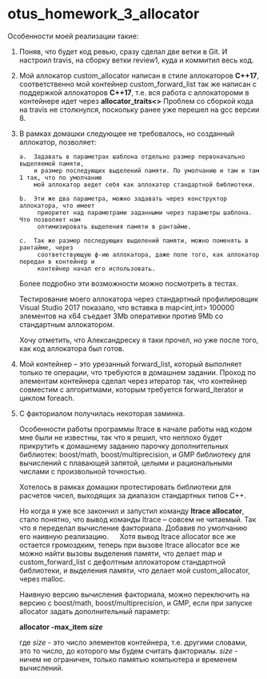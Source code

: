 # otus_homework_3_allocator
Особенности моей реализации такие:

1)	Поняв, что будет код ревью, сразу сделал две ветки в Git. 
    И настроил travis, на сборку ветки review1, куда и коммитил весь код.
    
2)	Мой аллокатор custom_allocator написан в стиле аллокаторов <b>С++17</b>, 
    соответственно мой контейнер custom_forward_list так же написан с поддержкой аллокаторов <b>С++17</b>, 
    т.е. вся работа с аллокатороми в контейнере идет через <b>allocator_traits<></b>
    Проблем со сборкой кода на travis не столкнулся, поскольку ранее уже перешел на gcc версии 8.
    
3)	В рамках домашки следующее не требовалось, но созданный аллокатор, позволяет:

        a.	Задавать в параметрах шаблона отдельно размер первоначально выделяемой памяти, 
            и размер последующих выделений памяти. По умолчанию и там и там 1 так, что по умолчанию 
            мой аллокатор ведет себя как аллокатор стандартной библиотеки.

        b.	Эти же два параметра, можно задавать через конструктор аллокатора, что имеет 
             приоритет над параметрами заданными через параметры шаблона. Что позволяет нам 
             оптимизировать выделения памяти в рантайме.

        c.	Так же размер последующих выделений памяти, можно поменять в рантайме, через 
             соответствующую ф-ию аллокатора, даже поле того, как аллокатор передан в контейнер и 
             контейнер начал его использовать. 

    Более подробно эти возможности можно посмотреть в тестах.

    Тестирование моего аллокатора через стандартный профилировщик Visual Studio 2017 показало, 
    что вставка в map<int,int> 100000 элементов на x64 съедает 3Mb оперативки против 9Mb со стандартным аллокатором.

    Хочу отметить, что Александреску я таки прочел, но уже после того, как код аллокатора был готов.

4)	Мой контейнер – это урезанный forward_list, который выполняет только те операции, 
    что требуются в домашнем задании. Проход по элементам контейнера сделал через итератор так, 
    что контейнер совместим с алгоритмами, которым требуется forward_iterator и циклом foreach.

5)	С факториалом получилась некоторая заминка. 
    
    Особенности работы программы ltrace в начале работы над кодом мне были не известны, 
    так что я решил, что неплохо будет прикрутить к домашнему заданию парочку дополнительных библиотек: 
      boost/math, boost/multiprecision, и GMP библиотеку для вычислений с плавающей запятой, целыми и 
      рациональными числами с произвольной точностью.
      
    Хотелось в рамках домашки протестировать библиотеки для расчетов чисел, выходящих за диапазон 
    стандартных типов С++.
    
    Но когда я уже все закончил и запустил команду <b>ltrace allocator</b>, стало понятно, что 
    вывод команды ltrace – совсем не читаемый. Так что я переделал вычисление факториала. 
    Добавив по умолчанию его наивную реализацию.
 
    Хотя вывод ltrace allocator  все же остается громоздким, теперь при вызове ltrace allocator все же 
    можно найти вызовы выделения памяти, что делает map и custom_forward_list с дефолтным аллокатором 
    стандартной библиотеки, и выделения памяти, что делает мой custom_allocator, через malloc.

    Наивную версию вычисления факториала, можно переключить на версию с boost/math, boost/multiprecision, и GMP, 
    если при запуске allocator задать дополнительный параметр: 
    
     <b>allocator -max_item <i>size</i></b>
     
    где <i>size</i> - это число элементов контейнера, т.е. другими словами, это то число, до которого мы будем считать факториалы.
    <i>size</i> - ничем не ограничен, только памятью компьютера и временем вычислений.


